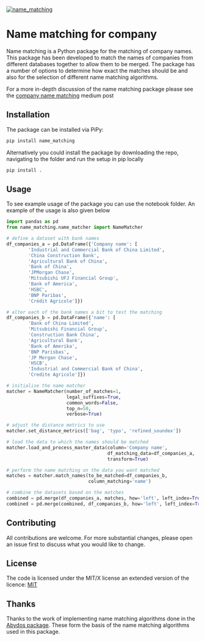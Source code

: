 [![name_matching](https://github.com/DeNederlandscheBank/name_matching/actions/workflows/python-app.yml/badge.svg?branch=main)](https://github.com/DeNederlandscheBank/name_matching/actions/workflows/python-app.yml)

# Name matching for company

Name matching is a Python package for the matching of company names. This package has been developed to match the names of companies from different databases together to allow them to be merged. The package has a number of options to determine how exact the matches should be and also for the selection of different name matching algorithms.

For a more in-depth discussion of the name matching package please see the [company name matching](https://medium.com/dnb-data-science-hub/company-name-matching-6a6330710334) medium post


## Installation

The package can be installed via PiPy:

```bash
pip install name_matching
```

Alternatively you could install the package by downloading the repo, navigating to the folder and run the setup in pip locally

```bash
pip install .
```

## Usage

To see example usage of the package you can use the notebook folder. An example of the usage is also given below
```python
import pandas as pd
from name_matching.name_matcher import NameMatcher

# define a dataset with bank names
df_companies_a = pd.DataFrame({'Company name': [
        'Industrial and Commercial Bank of China Limited',
        'China Construction Bank',
        'Agricultural Bank of China',
        'Bank of China',
        'JPMorgan Chase',
        'Mitsubishi UFJ Financial Group',
        'Bank of America',
        'HSBC',
        'BNP Paribas',
        'Crédit Agricole']})

# alter each of the bank names a bit to test the matching
df_companies_b = pd.DataFrame({'name': [
        'Bank of China Limited',
        'Mitsubishi Financial Group',
        'Construction Bank China',
        'Agricultural Bank',
        'Bank of Amerika',
        'BNP Parisbas',
        'JP Morgan Chase',
        'HSCB',
        'Industrial and Commercial Bank of China',
        'Credite Agricole']})

# initialise the name matcher
matcher = NameMatcher(number_of_matches=1, 
                      legal_suffixes=True, 
                      common_words=False, 
                      top_n=50, 
                      verbose=True)

# adjust the distance metrics to use
matcher.set_distance_metrics(['bag', 'typo', 'refined_soundex'])

# load the data to which the names should be matched
matcher.load_and_process_master_data(column='Company name',
                                     df_matching_data=df_companies_a, 
                                     transform=True)

# perform the name matching on the data you want matched
matches = matcher.match_names(to_be_matched=df_companies_b, 
                              column_matching='name')

# combine the datasets based on the matches
combined = pd.merge(df_companies_a, matches, how='left', left_index=True, right_on='match_index')
combined = pd.merge(combined, df_companies_b, how='left', left_index=True, right_index=True)

```

## Contributing
All contributions are welcome. For more substantial changes, please open an issue first to discuss what you would like to change.

## License
The code is licensed under the MIT/X license an extended version of the licence: [MIT](https://choosealicense.com/licenses/mit/)

## Thanks
Thanks to the work of implementing name matching algorithms done in the [Abydos package](https://github.com/chrislit/abydos). These form the basis of the name matching algorithms used in this package.
